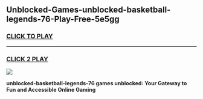 
## Unblocked-Games-unblocked-basketball-legends-76-Play-Free-5e5gg
<h3>
<a href="https://premium76.site?title=unblocked-basketball-legends-76&ref=17A">CLICK TO PLAY</a></h3>
<hr>

<h3>
<a href="https://premium76.site?title=unblocked-basketball-legends-76&ref=17A">CLICK 2 PLAY</a>
  
</h3>

<a href="https://premium76.site?title=unblocked-basketball-legends-76&ref=17A"><img src="https://clearcache.store/games.png"></a>


**unblocked-basketball-legends-76 games unblocked: Your Gateway to Fun and Accessible Online Gaming**
